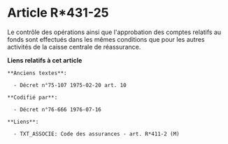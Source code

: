 # Article R*431-25

Le contrôle des opérations ainsi que l'approbation des comptes relatifs au fonds sont effectués dans les mêmes conditions que
pour les autres activités de la caisse centrale de réassurance.

**Liens relatifs à cet article**

	**Anciens textes**:

	  - Décret n°75-107 1975-02-20 art. 10

	**Codifié par**:

	  - Décret n°76-666 1976-07-16

	**Liens**:

	  - TXT_ASSOCIE: Code des assurances - art. R*411-2 (M)
